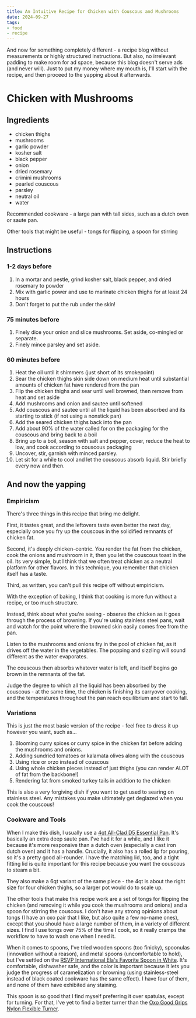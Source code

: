 ```yaml
---
title: An Intuitive Recipe for Chicken with Couscous and Mushrooms
date: 2024-09-27
tags:
- food
- recipe
---
```

And now for something completely different - a recipe blog without measurements or highly structured instructions. But also, no irrelevant padding to make room for ad space, because this blog doesn't serve ads (and never will). Just to put my money where my mouth is, I'll start with the recipe, and then proceed to the yapping about it afterwards.

# Chicken with Mushrooms
## Ingredients
- chicken thighs
- mushrooms
- garlic powder
- kosher salt
- black pepper
- onion
- dried rosemary
- crimini mushrooms
- pearled couscous
- parsley
- neutral oil
- water

Recommended cookware - a large pan with tall sides, such as a dutch oven or saute pan.

Other tools that might be useful - tongs for flipping, a spoon for stirring

## Instructions
### 1-2 days before
1. In a mortar and pestle, grind kosher salt, black pepper, and dried rosemary to powder
2. Mix with garlic power and use to marinate chicken thighs for at least 24 hours
3. Don't forget to put the rub under the skin!

### 75 minutes before
1. Finely dice your onion and slice mushrooms. Set aside, co-mingled or separate.
2. Finely mince parsley and set aside.

### 60 minutes before
1. Heat the oil until it shimmers (just short of its smokepoint)
4. Sear the chicken thighs skin side down on medium heat until substantial amounts of chicken fat have rendered from the pan
5. Flip the chicken thighs and sear until well browned, then remove from heat and set aside
6. Add mushrooms and onion and sautee until softened
7. Add couscous and sautee until all the liquid has been absorbed and its starting to stick (if not using a nonstick pan)
8. Add the seared chicken thighs back into the pan
8. Add about 90% of the water called for on the packaging for the couscous and bring back to a boil
9. Bring up to a boil, season with salt and pepper, cover, reduce the heat to low, and cook according to couscous packaging
10. Uncover, stir, garnish with minced parsley. 
11. Let sit for a while to cool and let the couscous absorb liquid. Stir briefly every now and then.

## And now the yapping
### Empiricism
There's three things in this recipe that bring me delight.

First, it tastes great, and the leftovers taste even better the next day, especially once you fry up the couscous in the solidified remnants of chicken fat.

Second, it's deeply chicken-centric. You render the fat from the chicken, cook the onions and mushroom in it, then you let the couscous toast in the oil. Its very simple, but I think that we often treat chicken as a neutral platform for other flavors. In this technique, you remember that chicken itself has a taste.

Third, as written, you can't pull this recipe off without empiricism. 

With the exception of baking, I think that cooking is more fun without a recipe, or too much structure. 

Instead, think about what you're seeing - observe the chicken as it goes through the process of browning. If you're using stainless steel pans, wait and watch for the point where the browned skin easily comes free from the pan. 

Listen to the mushrooms and onions fry in the pool of chicken fat, as it drives off the water in the vegetables. The popping and sizzling will sound different as the water evaporates.

The couscous then absorbs whatever water is left, and itself begins go brown in the remnants of the fat.

Judge the degree to which all the liquid has been absorbed by the couscous - at the same time, the chicken is finishing its carryover cooking, and the temperatures throughout the pan reach equilibrium and start to fall.

### Variations

This is just the most basic version of the recipe - feel free to dress it up however you want, such as...

1. Blooming curry spices or curry spice in the chicken fat before adding the mushrooms and onions.
2. Adding sundried tomatoes or kalamata olives along with the couscous
3. Using rice or orzo instead of couscous
4. Using whole chicken pieces instead of just thighs (you can render ALOT of fat from the backbone!)
5. Rendering fat from smoked turkey tails in addition to the chicken

This is also a very forgiving dish if you want to get used to searing on stainless steel. Any mistakes you make ultimately get deglazed when you cook the couscous!

### Cookware and Tools
When I make this dish, I usually use a [4qt All-Clad D5 Essential Pan](https://www.all-clad.com/d5-stainless-polished-5-ply-bonded-cookware-essential-pan-with-lid-4-quart.html). It's basically an extra deep saute pan. I've had it for a while, and I like it because it's more responsive than a dutch oven (especially a cast iron dutch oven) and it has a handle. Crucially, it also has a rolled lip for pouring, so it's a pretty good all-rounder. I have the matching lid, too, and a tight fitting lid is quite important for this recipe because you want the couscous to steam a bit.

They also make a 6qt variant of the same piece - the 4qt is about the right size for four chicken thighs, so a larger pot would do to scale up.

The other tools that make this recipe work are a set of tongs for flipping the chicken (and removing it while you cook the mushrooms and onions) and a spoon for stirring the couscous. I don't have any strong opinions about tongs (I have an oxo pair that I like, but also quite a few no-name ones), except that you should have a large number of them, in a variety of different sizes. I find I use tongs over 75% of the time I cook, so it really cramps the workflow to have to wash one when I need it.

When it comes to spoons, I've tried wooden spoons (too finicky), spoonulas (innovation without a reason), and metal spoons (uncomfortable to hold), but I've settled on the [RSVP International Ela's Favorite Spoon in White](https://rsvp-intl.com/collections/elas-favorites/products/wholesale-elas-favorite-spoon-white). It's comfortable, dishwasher safe, and the color is important because it lets you judge the progress of caramelization or browning (using stainless-steel instead of black coated cookware has the same effect). I have four of them, and none of them have exhibited any staining.

This spoon is so good that I find myself preferring it over spatulas, except for turning. For that, I've yet to find a better turner than the [Oxo Good Grips Nylon Flexible Turner](https://www.oxo.com/nylon-flexible-turner.html).
